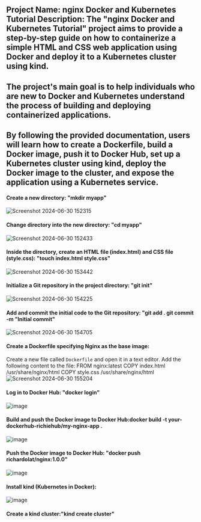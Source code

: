 ##  Project Name: nginx Docker and Kubernetes Tutorial Description: The "nginx Docker and Kubernetes Tutorial" project aims to provide a step-by-step guide on how to containerize a simple HTML and CSS web application using Docker and deploy it to a Kubernetes cluster using kind. 
## The project's main goal is to help individuals who are new to Docker and Kubernetes understand the process of building and deploying containerized applications. 
## By following the provided documentation, users will learn how to create a Dockerfile, build a Docker image, push it to Docker Hub, set up a Kubernetes cluster using kind, deploy the Docker image to the cluster, and expose the application using a Kubernetes service.






#### Create a new directory: "mkdir myapp"
![Screenshot 2024-06-30 152315](https://github.com/richardolat/PROJECTS-DAREY.IO/assets/134428528/ee33de40-d4a6-4845-b2e8-697225af1825)





#### Change directory into the new directory: "cd myapp"
![Screenshot 2024-06-30 152433](https://github.com/richardolat/PROJECTS-DAREY.IO/assets/134428528/92bd3d25-00ec-4aee-9396-a7521dc9bd1c)







#### Inside the directory, create an HTML file (index.html) and CSS file (style.css): "touch index.html style.css"
![Screenshot 2024-06-30 153442](https://github.com/richardolat/PROJECTS-DAREY.IO/assets/134428528/e35d0dea-fe06-4b50-8358-b1aee33140da)






#### Initialize a Git repository in the project directory: "git init"
![Screenshot 2024-06-30 154225](https://github.com/richardolat/PROJECTS-DAREY.IO/assets/134428528/aefa33b2-ee7d-4c17-b0b2-dcef2fbeb626)






#### Add and commit the initial code to the Git repository: "git add . git commit -m "Initial commit"
![Screenshot 2024-06-30 154705](https://github.com/richardolat/PROJECTS-DAREY.IO/assets/134428528/c8e08372-bedb-48f8-89f7-0811c7eea984)







#### Create a Dockerfile specifying Nginx as the base image:
  Create a new file called `Dockerfile` and open it in a text editor. Add the following content to the file:
FROM nginx:latest
COPY index.html /usr/share/nginx/html
COPY style.css /usr/share/nginx/html
![Screenshot 2024-06-30 155204](https://github.com/richardolat/PROJECTS-DAREY.IO/assets/134428528/26c6ca08-f208-4196-a877-a6f1e90c370d)





#### Log in to Docker Hub: "docker login"
![image](https://github.com/richardolat/PROJECTS-DAREY.IO/assets/134428528/8d66f167-308a-46ff-ba97-cff3c7914b0f)







#### Build and push the Docker image to Docker Hub:docker build -t your-dockerhub-richiehub/my-nginx-app .
![image](https://github.com/richardolat/PROJECTS-DAREY.IO/assets/134428528/ad82fa2d-d168-44e1-8578-cbab5b970b10)










#### Push the Docker image to Docker Hub: "docker push richardolat/nginx:1.0.0"
![image](https://github.com/richardolat/PROJECTS-DAREY.IO/assets/134428528/48dcfcfb-f014-4ec3-b3bf-5eb877f0b397)





#### Install kind (Kubernetes in Docker):
![image](https://github.com/richardolat/PROJECTS-DAREY.IO/assets/134428528/a50026eb-cba5-420e-b62f-125ae384ab6f)






#### Create a kind cluster:"kind create cluster"













































